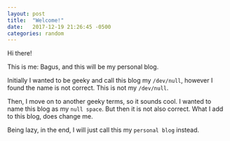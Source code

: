 ```yaml
---
layout: post
title:  "Welcome!"
date:   2017-12-19 21:26:45 -0500
categories: random
---
```


Hi there!

This is me: Bagus, and this will be my personal blog. 

Initially I wanted to be geeky and call this blog my `/dev/null`, however I found the name is not correct. This is not my `/dev/null`. 

Then, I move on to another geeky terms, so it sounds cool. I wanted to name this blog as my `null space`. But then it is not also correct. What I add to this blog, does change me.

Being lazy, in the end, I will just call this my `personal blog` instead.

